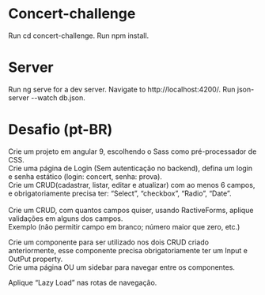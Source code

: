 # Concert-challenge
Run cd concert-challenge.
Run npm install.

# Server
Run ng serve for a dev server. Navigate to http://localhost:4200/. Run json-server --watch db.json.

# Desafio (pt-BR)

Crie um projeto em angular 9, escolhendo o Sass como pré-processador de CSS. <br />
Crie uma página de Login (Sem autenticação no backend), defina um login e senha estático (login: concert, senha: prova). <br />
Crie um CRUD(cadastrar, listar, editar e atualizar) com ao menos 6 campos, e obrigatoriamente precisa ter: “Select”, “checkbox”, “Radio”, “Date”. <br />  
Crie um CRUD, com quantos campos quiser, usando RactiveForms, aplique validações em alguns dos campos. <br />
Exemplo (não permitir campo em branco; número maior que zero, etc.)

Crie um componente para ser utilizado nos dois CRUD criado anteriormente, esse componente precisa obrigatoriamente ter um Input e OutPut property. <br />
Crie uma página OU um sidebar para navegar entre os componentes. <br />

Aplique “Lazy Load” nas rotas de navegação. 
